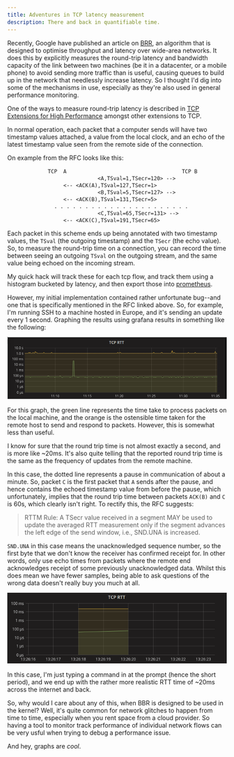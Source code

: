 ```yaml
---
title: Adventures in TCP latency measurement
description: There and back in quantifiable time.
---
```


Recently, Google have published an article on [BRR](http://queue.acm.org/detail.cfm?id=3022184), an algorithm that is designed to optimise throughput and latency over wide-area networks.<!--more--> It does this by explicitly measures the round-trip latency and bandwidth capacity of the link between two machines (be it in a datacenter, or a mobile phone) to avoid sending more traffic than is useful, causing queues to build up in the network that needlessly increase latency. So I thought I'd dig into some of the mechanisms in use, especially as they're also used in general performance monitoring.


One of the ways to measure round-trip latency is described in [TCP Extensions for High Performance](https://tools.ietf.org/html/rfc7323#section-4) amongst other extensions to TCP.

<!-- ![Normal TCP operation](/images/2016-12-13-tcp-rtt-measurement/seq-a.svg) -->

In normal operation, each packet that a computer sends will have two timestamp values attached, a value from the local clock, and an echo of the latest timestamp value seen from the remote side of the connection. 

On example from the RFC looks like this:
```
             TCP  A                                     TCP B
                             <A,TSval=1,TSecr=120> -->
                  <-- <ACK(A),TSval=127,TSecr=1>
                             <B,TSval=5,TSecr=127> -->
                  <-- <ACK(B),TSval=131,TSecr=5>
               . . . . . . . . . . . . . . . . . . . . . .
                             <C,TSval=65,TSecr=131> -->
                  <-- <ACK(C),TSval=191,TSecr=65>
```

Each packet in this scheme ends up being annotated with two timestamp values, the `TSval` (the outgoing timestamp) and the `TSecr` (the echo value). So, to measure the round-trip time on a connection, you can record the time between seeing an outgoing `TSval` on the outgoing stream, and the same value being echoed on the incoming stream.

My quick hack will track these for each tcp flow, and track them using a histogram bucketed by latency, and then export those into [prometheus](https://prometheus.io/).

However, my initial implementation contained rather unfortunate bug--and one that is specifically mentioned in the RFC linked above. So, for example, I'm running SSH to a machine hosted in Europe, and it's sending an update every 1 second. Graphing the results using grafana results in something like the following:

![Graph with erroneous 1sec round trip time](/images/2016-12-13-tcp-rtt-measurement/wrong-graph.png)

For this graph, the  green line represents the time take to process packets on the local machine, and the orange is the ostensible time taken for the remote host to send and respond to packets. However, this is somewhat less than useful.

I know for sure that the round trip time is not almost exactly a second, and is more like ~20ms. It's also quite telling that the reported round trip time is the same as the frequency of updates from the remote machine.

In this case, the dotted line represents a pause in communication of about a minute. So, packet `C` is the first packet that `A` sends after the pause, and hence contains the echoed timestamp value from before the pause, which unfortunately, implies that the round trip time between packets `ACK(B)` and `C` is 60s, which clearly isn't right. To rectify this, the RFC suggests:

>    RTTM Rule: A TSecr value received in a segment MAY be used to update
>               the averaged RTT measurement only if the segment advances
>               the left edge of the send window, i.e., SND.UNA is
>               increased.

`SND.UNA` in this case means the unacknowledged sequence number, so the first byte that we don't know the receiver has confirmed receipt for. In other words, only use echo times from packets where the remote end acknowledges receipt of some previously unacknowledged data. Whilst this does mean we have fewer samples, being able to ask questions of the wrong data doesn't really buy you much at all.

![Corrected Graph](/images/2016-12-13-tcp-rtt-measurement/fixed-graph-ssh.png)

In this case, I'm just typing a command in at the prompt (hence the short period), and we end up with the rather more realistic RTT time of ~20ms across the internet and back. 

So, why would I care about any of this, when BBR is designed to be used in the kernel? Well, it's quite common for network glitches to happen from time to time, especially when you rent space from a cloud provider. So having a tool to monitor track performance of individual network flows can be very usful when trying to debug a performance issue.

And hey, graphs are _cool_.
